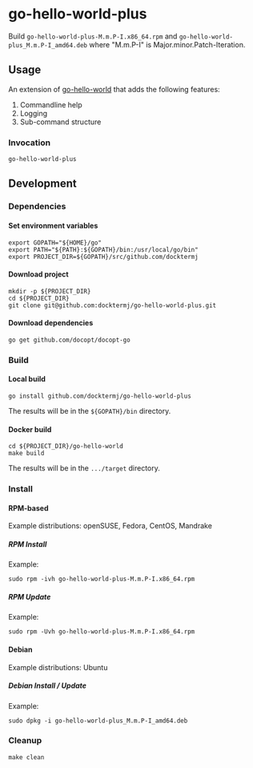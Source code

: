 # go-hello-world-plus

Build `go-hello-world-plus-M.m.P-I.x86_64.rpm`
and   `go-hello-world-plus_M.m.P-I_amd64.deb`
where "M.m.P-I" is Major.minor.Patch-Iteration.

## Usage

An extension of 
[go-hello-world](https://github.com/docktermj/go-hello-world)
that adds the following features:

1. Commandline help
1. Logging
1. Sub-command structure

### Invocation

```console
go-hello-world-plus
```

## Development

### Dependencies

#### Set environment variables

```console
export GOPATH="${HOME}/go"
export PATH="${PATH}:${GOPATH}/bin:/usr/local/go/bin"
export PROJECT_DIR=${GOPATH}/src/github.com/docktermj
```

#### Download project

```console
mkdir -p ${PROJECT_DIR}
cd ${PROJECT_DIR}
git clone git@github.com:docktermj/go-hello-world-plus.git
```

#### Download dependencies

```console
go get github.com/docopt/docopt-go
```

### Build

#### Local build

```console
go install github.com/docktermj/go-hello-world-plus
```

The results will be in the `${GOPATH}/bin` directory.

#### Docker build

```console
cd ${PROJECT_DIR}/go-hello-world
make build
```

The results will be in the `.../target` directory.

### Install

#### RPM-based

Example distributions: openSUSE, Fedora, CentOS, Mandrake

##### RPM Install

Example:

```console
sudo rpm -ivh go-hello-world-plus-M.m.P-I.x86_64.rpm
```

##### RPM Update

Example: 

```console
sudo rpm -Uvh go-hello-world-plus-M.m.P-I.x86_64.rpm
```

#### Debian

Example distributions: Ubuntu

##### Debian Install / Update

Example:

```console
sudo dpkg -i go-hello-world-plus_M.m.P-I_amd64.deb
```

### Cleanup

```console
make clean
```
